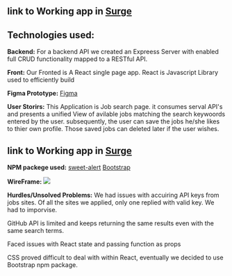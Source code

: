 ## link to Working app in [Surge](www.surge.com/placeholder)

## Technologies used:
**Backend:** For a backend API we created an Expreess Server with enabled full CRUD functionality mapped to a RESTful API. 

**Front:** Our Fronted is A React single page app. React is Javascript Library used to efficiently build 

**Figma Prototype:** [Figma](https://www.figma.com/file/CIxhTLQQuUOLb0dGRjX1mOIQ/JOBS-SA-SEARch-ENGINE?node-id=0%3A1)

**User Storirs:** This Application is Job search page. it consumes serval API's and presents a unified View of avilable jobs matching the search keywoords entered by the user. subsequently, the user can save the jobs he/she likes to thier own profile. Those saved jobs can deleted later if the user wishes.

## link to Working app in [Surge](www.surge.com/placeholder)

**NPM packege used:** 
[sweet-alert](https://www.npmjs.com/package/sweet-alert)
[Bootstrap](https://www.npmjs.com/package/bootstrap)


**WireFrame:** 
![](https://i.imgur.com/26Y1FqN.png)

**Hurdles/Unsolved Problems:** We had issues with accuiring API keys from jobs sites. Of all the sites we applied, only one replied with valid key. We had to imporvise.

GitHub API is limited and keeps returning the same results even with the same search terms.

Faced issues with React state and passing function as props

CSS proved difficult to deal with within React, eventually we decided to use Bootstrap npm package. 
